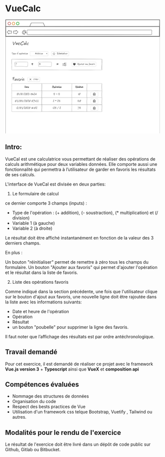 # VueCalc

![](https://raw.githubusercontent.com/tux86/vuecalc/master/wireframe.png)

## Intro:

VueCal est une calculatrice vous permettant de réaliser des opérations de calculs arithmétique pour deux variables données. Elle comporte aussi une fonctionnalité qui permettra à l’utilisateur de garder en favoris les résultats de ses calculs.

L'interface de VueCal est divisée en deux parties: 

1. Le formulaire de calcul
 
ce dernier comporte  3 champs (inputs) :

* Type de l'opération :  (+ addition), (- soustraction), (* multiplication) et (/ division)
* Variable 1 (à gauche)
* Variable 2 (à droite)

Le résultat doit être affiché instantanément en fonction de la valeur des 3 derniers champs.

En plus : 

Un bouton "réinitialiser" permet de remettre à zéro tous les champs du formulaire.
Un bouton "Ajouter aux favoris" qui permet d'ajouter l'opération et le résultat dans la liste de favoris.


2. Liste des opérations favoris


Comme indiqué dans la section précédente, une fois que l'utilisateur clique sur le bouton d'ajout aux favoris, une nouvelle ligne doit être rajoutée dans la liste avec les informations suivants:

- Date et heure de l'opération
- Opération
- Résultat
- un bouton "poubelle" pour supprimer la ligne des favoris.

Il faut noter que l’affichage des résultats est par ordre antéchronologique.


## Travail demandé

Pour cet exercice, il est demandé de réaliser ce projet avec le framework **Vue.js version 3** + **Typescript** ainsi que **VueX** et  **composition api**

## Compétences évaluées


* Nommage des structures de données
* Organisation du code
* Respect des bests practices de Vue
* Utilisation d'un framework css telque Bootstrap, Vuetify , Tailwind ou autres.


## Modalités pour le rendu de l'exercice

Le résultat de l'exercice doit être livré dans un dépôt de code public sur Github, Gitlab ou Bitbucket.


